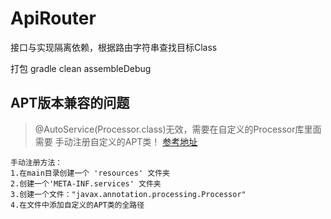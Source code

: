 # ApiRouter
接口与实现隔离依赖，根据路由字符串查找目标Class

打包
gradle clean assembleDebug



## APT版本兼容的问题

> @AutoService(Processor.class)无效，需要在自定义的Processor库里面需要 手动注册自定义的APT类！
[参考地址](https://github.com/Sum-sdl/ApiRouter/tree/master/router-complier/src/main/resources/META-INF/services)

```
手动注册方法：
1.在main目录创建一个 'resources' 文件夹
2.创建一个'META-INF.services' 文件夹
3.创建一个文件："javax.annotation.processing.Processor" 
4.在文件中添加自定义的APT类的全路径
```
